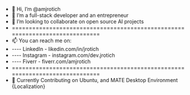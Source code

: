 - 👋 Hi, I’m @amjrotich
- 💼 I’m a full-stack developer and an entrepreneur
- 💞️ I’m looking to collaborate on open source AI projects
- =============================================================================
- 📫 You can reach me on:
- ---- LinkedIn  - likedin.com/in/jrotich
- ---- Instagram - instagram.com/dev.jrotich
- ---- Fiverr - fiverr.com/amjrotich
- =============================================================================
- 🤝 Currently Contributing on Ubuntu, and MATE Desktop Environment {Localization}
<!---
amjrotich/amjrotich is a ✨ special ✨ repository because its `README.md` (this file) appears on your GitHub profile.
You can click the Preview link to take a look at your changes.
--->
